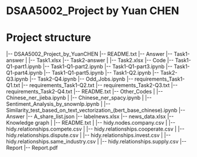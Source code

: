 # DSAA5002_Project by Yuan CHEN
# Project structure
|-- DSAA5002_Project_by_YuanCHEN
    |-- README.txt
    |-- Answer
        |-- Task1-answer
        |   |-- Task1.xlsx
        |-- Task2-answer
        |   |-- Task2.xlsx
    |-- Code
        |-- Task1-Q1-part1.ipynb
        |-- Task1-Q1-part2.ipynb
        |-- Task1-Q1-part3.ipynb
        |-- Task1-Q1-part4.ipynb
        |-- Task1-Q1-part5.ipynb
        |-- Task1-Q2.ipynb
        |-- Task2-Q3.ipynb
        |-- Task2-Q4.ipynb
        |-- Odd_Jobs.ipynb
        |-- requirements_Task1-Q1.txt
        |-- requirements_Task1-Q2.txt
        |-- requirements_Task2-Q3.txt
        |-- requirements_Task2-Q4.txt
        |-- README.txt
        |-- Other_Codes
        |   |-- Chinese_ner_jieba.ipynb
        |   |-- Chinese_ner_spacy.ipynb
        |   |-- Sentiment_Analysis_by_snownlp.ipynb
        |   |-- Similarity_test_based_on_text_vectorization_(bert_base_chinese).ipynb
    |-- Answer
        |-- A_share_list.json
        |-- labelnews.xlsx
        |-- news_data.xlsx
        |-- Knowledge graph
        |   |-- README.txt
        |   |-- hidy.nodes.company.csv
        |   |-- hidy.relationships.compete.csv
        |   |-- hidy.relationships.cooperate.csv
        |   |-- hidy.relationships.dispute.csv
        |   |-- hidy.relationships.invest.csv
        |   |-- hidy.relationships.same_industry.csv
        |   |-- hidy.relationships.supply.csv
    |-- Report
        |-- Report.pdf
